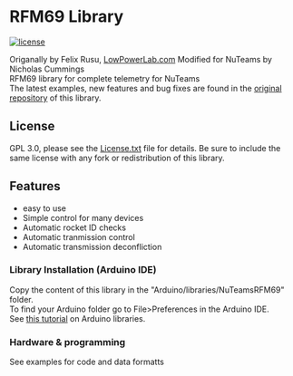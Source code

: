 # RFM69 Library
[![license](https://img.shields.io/github/license/LowPowerLab/RFM69.svg)](https://github.com/LowPowerLab/RFM69/blob/master/LICENSE.txt)

Origanally by Felix Rusu, [LowPowerLab.com](http://LowPowerLab.com) Modified for NuTeams by Nicholas Cummings
<br/>
RFM69 library for complete telemetry for NuTeams
<br/>
The latest examples, new features and bug fixes are found in the [original repository](https://github.com/LowPowerLab/RFM69) of this library.

## License
GPL 3.0, please see the [License.txt](https://github.com/LowPowerLab/RFM69/blob/master/License.txt) file for details. Be sure to include the same license with any fork or redistribution of this library.

## Features
- easy to use 
- Simple control for many devices
- Automatic rocket ID checks
- Automatic tranmission control
- Automatic transmission deconfliction

### Library Installation (Arduino IDE)
Copy the content of this library in the "Arduino/libraries/NuTeamsRFM69" folder.
<br />
To find your Arduino folder go to File>Preferences in the Arduino IDE.
<br/>
See [this tutorial](https://www.arduino.cc/en/Guide/Libraries) on Arduino libraries.

### Hardware & programming
See examples for code and data formatts
